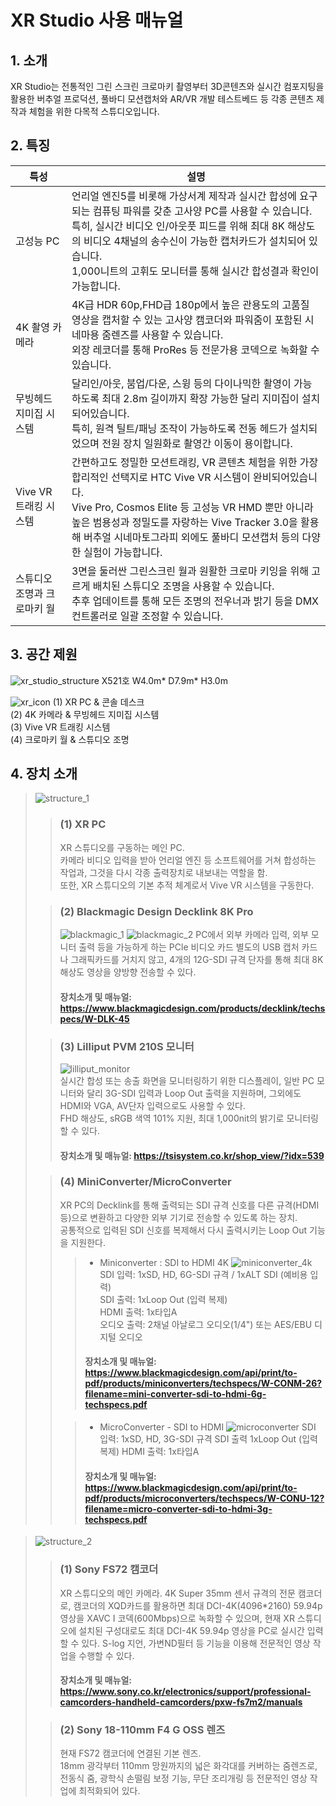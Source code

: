 # XR Studio 사용 매뉴얼

## 1. 소개
XR Studio는 전통적인 그린 스크린 크로마키 촬영부터 3D콘텐츠와 실시간 컴포지팅을 활용한 버추얼 프로덕션, 풀바디 모션캡처와 AR/VR 개발 테스트베드 등 각종 콘텐츠 제작과 체험을 위한 다목적 스튜디오입니다.

## 2. 특징
| 특성         | 설명                                                                                                                                                                                                        |
|------------|-----------------------------------------------------------------------------------------------------------------------------------------------------------------------------------------------------------|
| 고성능 PC     | 언리얼 엔진5를 비롯해 가상서계 제작과 실시간 합성에 요구되는 컴퓨팅 파워를 갖춘 고사양 PC를 사용할 수 있습니다. <br> 특히, 실시간 비디오 인/아웃풋 피드를 위해 최대 8K 해상도의 비디오 4채널의 송수신이 가능한 캡처카드가 설치되어 있습니다. <br> 1,000니트의 고휘도 모니터를 통해 실시간 합성결과 확인이 가능합니다.               |
| 4K 촬영 카메라  | 4K급 HDR 60p,FHD급 180p에서 높은 관용도의 고품질 영상을 캡처할 수 있는 고사양 캠코더와 파워줌이 포함된 시네마용 줌렌즈를 사용할 수 있습니다. <br> 외장 레코더를 통해 ProRes 등 전문가용 코덱으로 녹화할 수 있습니다.                                                                   |
| 무빙헤드 지미집 시스템 | 달리인/아웃, 붐업/다운, 스윙 등의 다이나믹한 촬영이 가능하도록 최대 2.8m 길이까지 확장 가능한 달리 지미집이 설치되어있습니다. <br> 특히, 원격 틸트/패닝 조작이 가능하도록 전동 헤드가 설치되었으며 전원 장치 일원화로 촬영간 이동이 용이합니다.                                                            |
| Vive VR 트래킹 시스템 | 간편하고도 정밀한 모션트래킹, VR 콘텐츠 체험을 위한 가장 합리적인 선택지로 HTC Vive VR 시스템이 완비되어있습니다. <br> Vive Pro, Cosmos Elite 등 고성능 VR HMD 뿐만 아니라 높은 범용성과 정밀도를 자랑하는 Vive Tracker 3.0을 활용해 버추얼 시네마토그라피 외에도 풀바디 모션캡처 등의 다양한 실험이 가능합니다. |
| 스튜디오 조명과 크로마키 월 | 3면을 둘러싼 그린스크린 월과 원활한 크로마 키잉을 위해 고르게 배치된 스튜디오 조명을 사용할 수 있습니다. <br> 추후 업데이트를 통해 모든 조명의 전우너과 밝기 등을 DMX 컨트롤러로 일괄 조정할 수 있습니다.                                                                                  |

## 3. 공간 제원
![xr_studio_structure](./images/xr_structure.jpg)
X521호 W4.0m* D7.9m* H3.0m

![xr_icon](./images/xr_icon.png)
(1) XR PC & 콘솔 데스크 <br>
(2) 4K 카메라 & 무빙헤드 지미집 시스템 <br>
(3) Vive VR 트래킹 시스템 <br>
(4) 크로마키 월 & 스튜디오 조명


## 4. 장치 소개
>![structure_1](./images/structure_1.png)
> >### (1) XR PC
> > XR 스튜디오를 구동하는 메인 PC.
> > <br> 카메라 비디오 입력을 받아 언리얼 엔진 등 소프트웨어를 거쳐 합성하는 작업과, 그것을 다시 각종 출력장치로 내보내는 역할을 함.
> > <br> 또한, XR 스튜디오의 기본 추적 체계로서 Vive VR 시스템을 구동한다.
>
> >### (2) Blackmagic Design Decklink 8K Pro
> > ![blackmagic_1](./images/blackmagic_1.png)
> > ![blackmagic_2](./images/blackmagic_design_2.jpg)
> > PC에서 외부 카메라 입력, 외부 모니터 출력 등을 가능하게 하는 PCle 비디오 카드 별도의 USB 캡처 카드나 그래픽카드를 거치지 않고, 4개의 12G-SDI 규격 단자를 통해 최대 8K 해상도 영상을 양방향 전송할 수 있다.
> > #### 장치소개 및 매뉴얼: https://www.blackmagicdesign.com/products/decklink/techspecs/W-DLK-45
>
> > ### (3) Lilliput PVM 210S 모니터
> > ![lilliput_monitor](./images/liliput_monitor.png)
> > <br> 실시간 합성 또는 송출 화면을 모니터링하기 위한 디스플레이, 일반 PC 모니터와 달리 3G-SDI 입력과 Loop Out 출력을 지원하며, 그외에도 HDMI와 VGA, AV단자 입력으로도 사용할 수 있다.
> > <br> FHD 해상도, sRGB 색역 101% 지원, 최대 1,000nit의 밝기로 모니터링할 수 있다.
> > #### 장치소개 및 매뉴얼: https://tsisystem.co.kr/shop_view/?idx=539
>
> > ### (4) MiniConverter/MicroConverter
> > XR PC의 Decklink를 통해 출력되는 SDI 규격 신호를 다른 규격(HDMI 등)으로 변환하고 다양한 외부 기기로 전송할 수 있도록 하는 장치.
> > <br> 공통적으로 입력된 SDI 신호를 복제해서 다시 출력시키는 Loop Out 기능을 지원한다.
> > >- Miniconverter : SDI to HDMI 4K
> > >![miniconverter_4k](./images/miniconverter_4k.jpg)
> > > SDI 입력: 1xSD, HD, 6G-SDI 규격 / 1xALT SDI (예비용 입력)
> > > <br> SDI 출력: 1xLoop Out (입력 복제)
> > > <br> HDMI 출력: 1x타입A
> > > <br> 오디오 출력: 2채널 아날로그 오디오(1/4") 또는 AES/EBU 디지털 오디오
> > > #### 장치소개 및 매뉴얼: https://www.blackmagicdesign.com/api/print/to-pdf/products/miniconverters/techspecs/W-CONM-26?filename=mini-converter-sdi-to-hdmi-6g-techspecs.pdf
> > 
> > > - MicroConverter - SDI to HDMI
> > > ![microconverter](./images/microconverter.jpg)
> > > SDI 입력: 1xSD, HD, 3G-SDI 규격
> > > SDI 출력 1xLoop Out (입력 복제)
> > > HDMI 출력: 1x타입A
> > > #### 장치소개 및 매뉴얼: https://www.blackmagicdesign.com/api/print/to-pdf/products/microconverters/techspecs/W-CONU-12?filename=micro-converter-sdi-to-hdmi-3g-techspecs.pdf

> ![structure_2](./images/structure_2.png)
> > ### (1) Sony FS72 캠코더
> > XR 스튜디오의 메인 카메라. 4K Super 35mm 센서 규격의 전문 캠코더로, 캠코더의 XQD카드를 활용하면 최대 DCI-4K(4096*2160) 59.94p 영상을 XAVC I 코덱(600Mbps)으로 녹화할 수 있으며, 현재 XR 스튜디오에 설치된 구성대로도 최대 DCI-4K 59.94p 영상을 PC로 실시간 입력할 수 있다.
> > S-log 지언, 가변ND필터 등 기능을 이용해 전문적인 영상 작업을 수행할 수 있다.
> > #### 장치소개 및 매뉴얼: https://www.sony.co.kr/electronics/support/professional-camcorders-handheld-camcorders/pxw-fs7m2/manuals
> 
> > ### (2) Sony 18-110mm F4 G OSS 렌즈
> > 현재 FS72 캠코더에 연결된 기본 렌즈.
> > <br> 18mm 광각부터 110mm 망원까지의 넓은 화각대를 커버하는 줌렌즈로, 전동식 줌, 광학식 손떨림 보정 기능, 무단 조리개링 등 전문적인 영상 작업에 최적화되어 있다.



